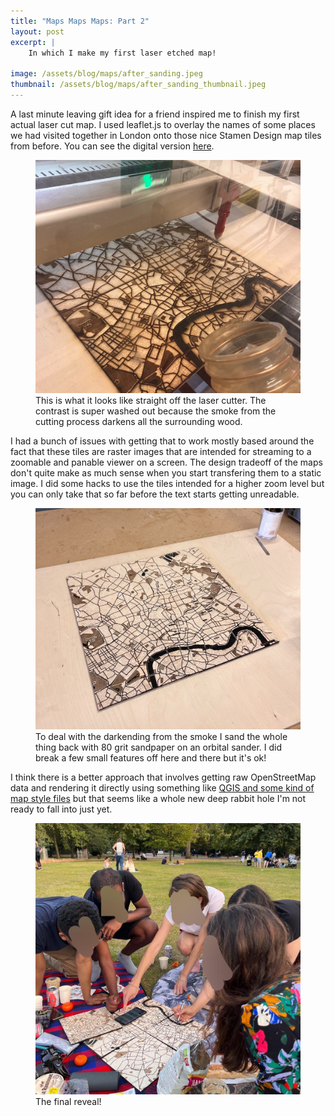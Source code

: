 ```yaml
---
title: "Maps Maps Maps: Part 2"
layout: post
excerpt: |
    In which I make my first laser etched map!

image: /assets/blog/maps/after_sanding.jpeg
thumbnail: /assets/blog/maps/after_sanding_thumbnail.jpeg
---
```


A last minute leaving gift idea for a friend inspired me to finish my first actual laser cut map. I used leaflet.js to overlay the names of some places we had visited together in London onto those nice Stamen Design map tiles from before. You can see the digital version [here](/projects/tonis-map/).

<figure>
<img src="/assets/blog/maps/fresh_off_the_press.jpeg">
<figcaption>
This is what it looks like straight off the laser cutter. The contrast is super washed out because the smoke from the cutting process darkens all the surrounding wood.
</figcaption>
</figure>

I had a bunch of issues with getting that to work mostly based around the fact that these tiles are raster images that are intended for streaming to a zoomable and panable viewer on a screen. The design tradeoff of the maps don't quite make as much sense when you start transfering them to a static image. I did some hacks to use the tiles intended for a higher zoom level but you can only take that so far before the text starts getting unreadable. 

<figure>
<img src="/assets/blog/maps/after_sanding.jpeg">
<figcaption>
To deal with the darkending from the smoke I sand the whole thing back with 80 grit sandpaper on an orbital sander. I did break a few small features off here and there but it's ok! 
</figcaption>
</figure>

I think there is a better approach that involves getting raw OpenStreetMap data and rendering it directly using something like [QGIS and some kind of map style files](https://gis.stackexchange.com/questions/186808/how-to-create-high-quality-map-with-qgis-and-stamen-tiles) but that seems like a whole new deep rabbit hole I'm not ready to fall into just yet.


<figure>
<img src="/assets/blog/maps/the_final_reveal.jpeg">
<figcaption>
The final reveal!
</figcaption>
</figure>